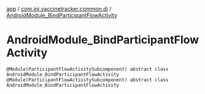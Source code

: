 [app](../../index.md) / [com.jnj.vaccinetracker.common.di](../index.md) / [AndroidModule_BindParticipantFlowActivity](./index.md)

# AndroidModule_BindParticipantFlowActivity

`@Module(ParticipantFlowActivitySubcomponent) abstract class AndroidModule_BindParticipantFlowActivity`
`@Module(ParticipantFlowActivitySubcomponent) abstract class AndroidModule_BindParticipantFlowActivity`